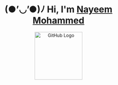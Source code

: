 <h1 align="center">(●’◡’●)ﾉ Hi, I'm <a href="https://nayeem-tailwind-portfolio.netlify.app/" target="_blank"> Nayeem Mohammed </a> </h1>
<div align="center" style="
    display: flex;
    justify-content: center;
    align-items: center;">
	<img src="iron" alt="GitHub Logo" width="150" height="150" />
  </div>
<!---
MohammedNayeem9/MohammedNayeem9 is a ✨ special ✨ repository because its `README.md` (this file) appears on your GitHub profile.
You can click the Preview link to take a look at your changes.
--->
